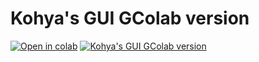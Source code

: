 # Kohya's GUI GColab version
[![Open in colab](https://colab.research.google.com/assets/colab-badge.svg)](https://colab.research.google.com/github/AlexSgt/kohya_ss_colab/blob/master/Colab_GUI.ipynb)
[![Kohya's GUI GColab version](https://i.imgur.com/hqhth3U.png)](https://colab.research.google.com/github/AlexSgt/kohya_ss_colab/blob/master/Colab_GUI.ipynb)
